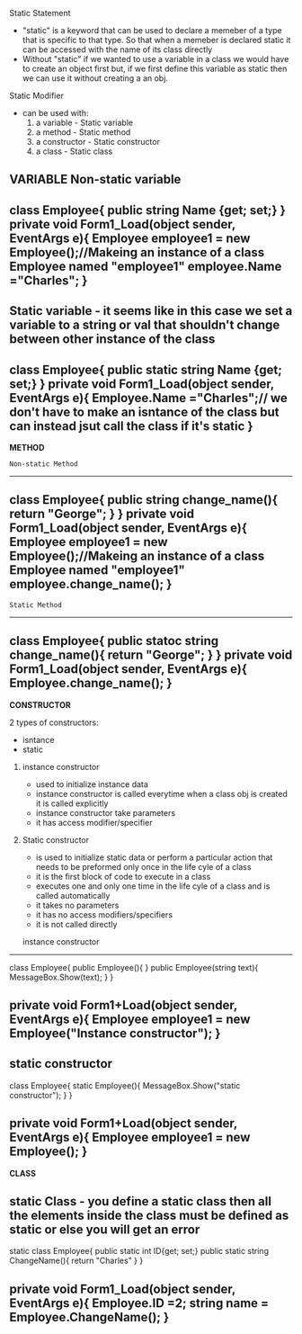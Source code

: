 Static Statement
- "static" is a keyword that can be used to declare a memeber of a type
   that is specific to that type. So that when a memeber is declared static
   it can be accessed with the name of its class directly
-  Without "static" if we wanted to use a variable in a class 
   we would have to create an object first but, if we first define
   this variable as static then we can use it without creating a an obj.

Static Modifier
- can be used with:
  1. a variable - Static variable
  2. a method - Static method
  3. a constructor - Static constructor
  4. a class - Static class

**VARIABLE**
  Non-static variable
  -------------------------------------------------------
  class Employee{
    public string Name {get; set;}
  }
  private void Form1_Load(object sender, EventArgs e){
    Employee employee1 = new Employee();//Makeing an instance of a class Employee named "employee1"
    employee.Name ="Charles"; 
  }
  -------------------------------------------------------

  Static variable - it seems like in this case we set a variable to a string or val that shouldn't change between other instance of the class
  -------------------------------------------------------
  class Employee{
    public static string Name {get; set;}
  }
  private void Form1_Load(object sender, EventArgs e){
    Employee.Name ="Charles";// we don't have to make an isntance of the class  but can instead jsut call the class if it's static
  }
  -------------------------------------------------------

**METHOD**

    Non-static Method
  -------------------------------------------------------
  class Employee{
    public string change_name(){
        return "George";
    }
  }
  private void Form1_Load(object sender, EventArgs e){
    Employee employee1 = new Employee();//Makeing an instance of a class Employee named "employee1"
    employee.change_name(); 
  }
  -------------------------------------------------------



    Static Method
  -------------------------------------------------------
  class Employee{
    public statoc string change_name(){
        return "George";
    }
  }
  private void Form1_Load(object sender, EventArgs e){
    Employee.change_name();
  }
  -------------------------------------------------------


  **CONSTRUCTOR**

2 types of constructors:
- isntance 
- static


1. instance constructor
    - used to initialize instance data 
    - instance constructor is called everytime 
      when a class obj is created 
      it is called explicitly 
    - instance constructor take parameters 
    - it has access modifier/specifier 


2. Static constructor
    - is used to initialize static data or perform a particular action
      that needs to be preformed only once in the life cyle of a class
    - it is the first block of code to execute in a class 
    - executes one and only one time in the life cyle of a class 
      and is called automatically 
    - it takes no parameters 
    - it has no access modifiers/specifiers
    - it is not called directly



   instance constructor
  -------------------------------------------------------
  class Employee{
    public Employee(){
    }
    public Employee(string text){
        MessageBox.Show(text);
    }
  }

  private void Form1+Load(object sender, EventArgs e){
        Employee employee1 = new Employee("Instance constructor");
  }
  -------------------------------------------------------



   static constructor
  -------------------------------------------------------
  class Employee{
    static Employee(){
        MessageBox.Show("static constructor");
    }
  }

  private void Form1+Load(object sender, EventArgs e){
        Employee employee1 = new Employee();
  }
  -------------------------------------------------------


**CLASS**



   static Class - you define a static class then all the elements inside the class must be defined as static
                  or else you will get an error
  -------------------------------------------------------
static class Employee{
    public static int ID{get; set;}
    public static string ChangeName(){
        return "Charles"
    }
}

private void Form1_Load(object sender, EventArgs e){
    Employee.ID =2;
    string name = Employee.ChangeName();
}
  -------------------------------------------------------


  



